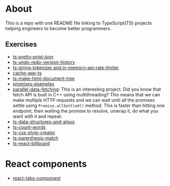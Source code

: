 # About
This is a repo with one README file linking to TypeScript(TS) projects helping engineers to become better programmers.

## Exercises
- [ts-pretty-print-json](https://github.com/NadiaIdris/ts-pretty-print-json)
- [ts-undo-redo-version-history](https://github.com/NadiaIdris/ts-undo-redo-version-history)
- [ts-string-tokenizer and in-memory-api-rate-limiter](https://github.com/NadiaIdris/ts-string-tokenizer)
- [cache-app-ts](https://github.com/NadiaIdris/cache-app-ts)
- [ts-make-html-document-tree](https://github.com/NadiaIdris/ts-make-html-document-tree)
- [promises-examples](https://github.com/NadiaIdris/promises-examples)
- [parallel-data-fetching](https://github.com/NadiaIdris/parallel-data-fetching): This is an interesting project. Did you know that fetch API is built in C++ using multithreading? This means that we can make multiple HTTP requests and we can wait until all the promises settle using `Promise.allSettled()` method. This is faster than hitting one endpoint, then waiting the promise to resolve, unwrap it, do what you want with it and repeat.  
- [ts-data-structures-and-algos](https://github.com/NadiaIdris/ts-data-structures-and-algos)
- [ts-count-words](https://github.com/NadiaIdris/ts-count-words)
- [ts-css-style-creator](https://github.com/NadiaIdris/ts-css-style-creator)
- [ts-parenthesis-match](https://github.com/NadiaIdris/ts-parenthesis-match)
- [ts-react-billboard](https://github.com/NadiaIdris/ts-react-billboard)


# React components
- [react-tabs-component](https://github.com/NadiaIdris/react-tabs-component)
